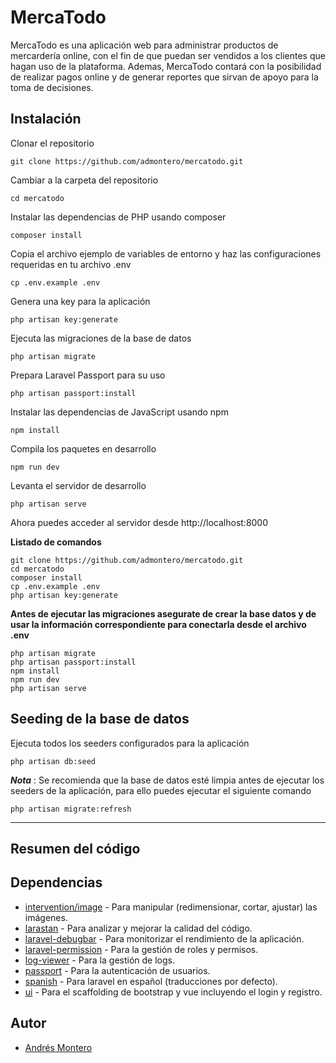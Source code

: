# MercaTodo

MercaTodo es una aplicación web para administrar productos de mercardería online, con el fin de que puedan ser vendidos a los clientes que hagan uso de la plataforma. Ademas, MercaTodo contará con la posibilidad de realizar pagos online y de generar reportes que sirvan de apoyo para la toma de decisiones.

## Instalación

Clonar el repositorio

    git clone https://github.com/admontero/mercatodo.git

Cambiar a la carpeta del repositorio

    cd mercatodo

Instalar las dependencias de PHP usando composer

    composer install

Copia el archivo ejemplo de variables de entorno y haz las configuraciones requeridas en tu archivo .env

    cp .env.example .env

Genera una key para la aplicación

    php artisan key:generate

Ejecuta las migraciones de la base de datos

    php artisan migrate

Prepara Laravel Passport para su uso

    php artisan passport:install

Instalar las dependencias de JavaScript usando npm

    npm install

Compila los paquetes en desarrollo

    npm run dev

Levanta el servidor de desarrollo

    php artisan serve

Ahora puedes acceder al servidor desde http://localhost:8000

**Listado de comandos**

    git clone https://github.com/admontero/mercatodo.git
    cd mercatodo
    composer install
    cp .env.example .env
    php artisan key:generate

**Antes de ejecutar las migraciones asegurate de crear la base datos y de usar la información correspondiente para conectarla desde el archivo .env**

    php artisan migrate
    php artisan passport:install
    npm install
    npm run dev
    php artisan serve

## Seeding de la base de datos

Ejecuta todos los seeders configurados para la aplicación

    php artisan db:seed

***Nota*** : Se recomienda que la base de datos esté limpia antes de ejecutar los seeders de la aplicación, para ello puedes ejecutar el siguiente comando

    php artisan migrate:refresh

------------

## Resumen del código

## Dependencias

- [intervention/image](https://github.com/Intervention/image) - Para manipular (redimensionar, cortar, ajustar) las imágenes.
- [larastan](https://github.com/nunomaduro/larastan) - Para analizar y mejorar la calidad del código.
- [laravel-debugbar](https://github.com/barryvdh/laravel-debugbar) - Para monitorizar el rendimiento de la aplicación.
- [laravel-permission](https://github.com/spatie/laravel-permission) - Para la gestión de roles y permisos.
- [log-viewer](https://github.com/opcodesio/log-viewer) - Para la gestión de logs.
- [passport](https://github.com/laravel/passport) - Para la autenticación de usuarios.
- [spanish](https://github.com/laravel/ui) - Para laravel en español (traducciones por defecto).
- [ui](https://github.com/laravel/ui) - Para el scaffolding de bootstrap y vue incluyendo el login y registro.

## Autor

- [Andrés Montero](https://github.com/admontero)
